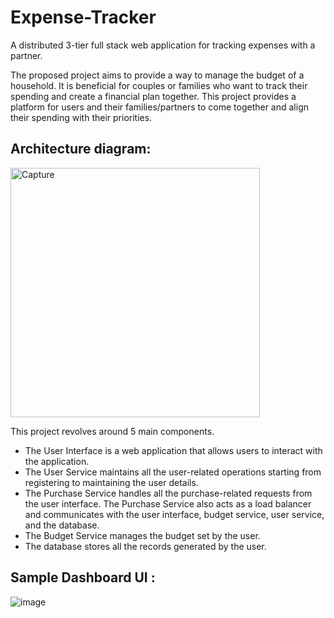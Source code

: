 # Expense-Tracker
A distributed 3-tier full stack web application for tracking expenses with a partner.

The proposed project aims to provide a way to manage the budget of a household. It is beneficial for couples or families who want to track their spending and create a financial
plan together. This project provides a platform for users and their families/partners to come together and align their spending with their priorities.

## Architecture diagram:

<img width="399" alt="Capture" src="https://user-images.githubusercontent.com/53545471/203156169-708938ad-2185-4f6c-8872-49f4c7181423.PNG">


This project revolves around 5 main components.
- The User Interface is a web application that allows users to interact with the application.
- The User Service maintains all the user-related operations starting from registering to maintaining the user details.
- The Purchase Service handles all the purchase-related requests from the user interface. The Purchase Service also acts as a load balancer and communicates with the user interface, budget service, user service, and the database.
- The Budget Service manages the budget set by the user.
- The database stores all the records generated by the user.

## Sample Dashboard UI :
![image](https://user-images.githubusercontent.com/53545471/203157028-5eeadedf-25be-4d8f-bef1-7dfcfd10001d.png)

